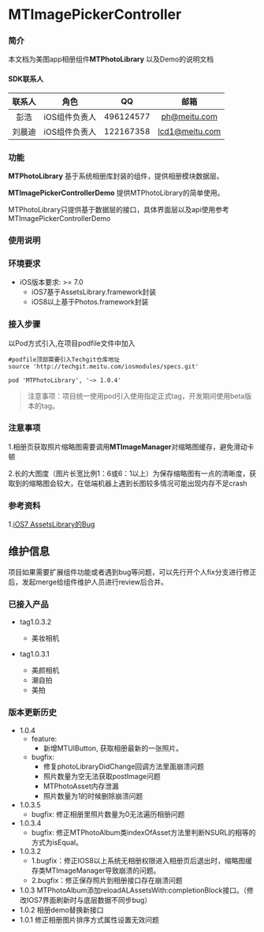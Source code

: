 # MTImagePickerController

### 简介
   本文档为美图app相册组件**MTPhotoLibrary** 以及Demo的说明文档
   
#### SDK联系人
|联系人|角色|QQ|邮箱|
|:-:|:-:|:-:|:-:|
|彭浩|iOS组件负责人|496124577|ph@meitu.com|
|刘晨迪|iOS组件负责人|122167358|lcd1@meitu.com|

### 功能
   **MTPhotoLibrary** 基于系统相册库封装的组件，提供相册模块数据层。
   
   **MTImagePickerControllerDemo** 提供MTPhotoLibrary的简单使用。
   
   MTPhotoLibrary只提供基于数据层的接口，具体界面层以及api使用参考MTImagePickerControllerDemo

### 使用说明
### 环境要求
* iOS版本要求: >= 7.0
	+	iOS7基于AssetsLibrary.framework封装
	+	iOS8以上基于Photos.framework封装
    
    
### 接入步骤

以Pod方式引入,在项目podfile文件中加入

```
#podfile顶部需要引入Techgit仓库地址
source 'http://techgit.meitu.com/iosmodules/specs.git' 

pod 'MTPhotoLibrary', '~> 1.0.4'
```	
> 注意事项：项目统一使用pod引入使用指定正式tag，开发期间使用beta版本的tag。
> 

### 注意事项
1.相册页获取照片缩略图需要调用**MTImageManager**对缩略图缓存，避免滑动卡顿
  
2.长的大图度（图片长宽比例1：6或6：1以上）为保存缩略图有一点的清晰度，获取到的缩略图会较大，在低端机器上遇到长图较多情况可能出现内存不足crash

### 参考资料
1.[iOS7 AssetsLibrary的Bug](http://www.cnblogs.com/sohobloo/p/3988990.html)

## 维护信息
项目如果需要扩展组件功能或者遇到bug等问题，可以先行开个人fix分支进行修正后，发起merge给组件维护人员进行review后合并。


### 已接入产品
+	tag1.0.3.2

	+	美妆相机
	
+	tag1.0.3.1
	
	+	美颜相机
	+	潮自拍
	+	美拍
	

	

### 版本更新历史
+	1.0.4
	+	feature:
		+	新增MTUIButton, 获取相册最新的一张照片。
	+	bugfix: 
		+	修复photoLibraryDidChange回调方法里面崩溃问题
		+	照片数量为空无法获取postImage问题
		+	MTPhotoAsset内存泄漏
		+	照片数量为1的时候删除崩溃问题
+ 	1.0.3.5
	+	bugfix: 修正相册里照片数量为0无法遍历相册问题
+	1.0.3.4
	+	bugfix: 修正MTPhotoAlbum类indexOfAsset方法里判断NSURL的相等的方式为isEqual。
+   1.0.3.2
    +    1.bugfix：修正IOS8以上系统无相册权限进入相册页后退出时，缩略图缓存类MTImageManager导致崩溃的问题。
	+    2.bugfix：修正保存照片到相册接口存在崩溃问题
+	1.0.3 MTPhotoAlbum添加reloadALAssetsWith:completionBlock接口。（修改IOS7界面刷新时与底层数据不同步bug）
+	1.0.2 相册demo替换新接口
+	1.0.1 修正相册图片排序方式属性设置无效问题


